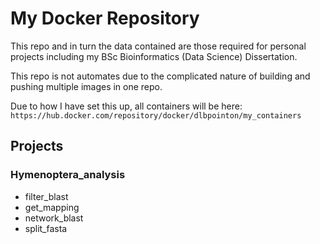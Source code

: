 # My Docker Repository

This repo and in turn the data contained are those required for personal projects including my BSc Bioinformatics (Data Science) Dissertation.

This repo is not automates due to the complicated nature of building and pushing multiple images in one repo.

Due to how I have set this up, all containers will be here: `https://hub.docker.com/repository/docker/dlbpointon/my_containers`

## Projects

### Hymenoptera_analysis

- filter_blast
- get_mapping
- network_blast
- split_fasta
